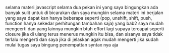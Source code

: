 selama materi javascript selama dua pekan ini yang saya bingungkan ada banyak sulit untuk di bicarakan dan saya mungkin selama materi ini berjalan yang saya dapat kan hanya beberapa 
seperti (pop, unshift, shift, push, function hanya sekedar perhitungan tambahan saja) yang bab2 saya mudah mengeerti dan yang lainnya mungkin btuh effort lagi supaya tercapai
seperti closure jika di ulang terus menerus mungkin itu bisa, dan sisanya saya tidak terlalu mengerti
dan saya jika di jelaskan agak mudah mengerti jika sudah mulai tugas saya bingung penempattan syntax nya aja